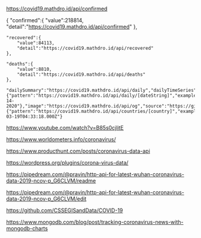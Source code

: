 https://covid19.mathdro.id/api/confirmed

{
    "confirmed":{
        "value":218814,
        "detail":"https://covid19.mathdro.id/api/confirmed"
    },
    
    "recovered":{
        "value":84113,
        "detail":"https://covid19.mathdro.id/api/recovered"
    },
    
    "deaths":{
        "value":8810,
        "detail":"https://covid19.mathdro.id/api/deaths"
    },
    
    "dailySummary":"https://covid19.mathdro.id/api/daily","dailyTimeSeries":{"pattern":"https://covid19.mathdro.id/api/daily/[dateString]","example":"https://covid19.mathdro.id/api/daily/2-14-2020"},"image":"https://covid19.mathdro.id/api/og","source":"https://github.com/mathdroid/covid19","countries":"https://covid19.mathdro.id/api/countries","countryDetail":{"pattern":"https://covid19.mathdro.id/api/countries/[country]","example":"https://covid19.mathdro.id/api/countries/USA"},"lastUpdate":"2020-03-19T04:33:18.000Z"}





https://www.youtube.com/watch?v=B85s0cjlitE

https://www.worldometers.info/coronavirus/




https://www.producthunt.com/posts/coronavirus-data-api

https://wordpress.org/plugins/corona-virus-data/

https://pipedream.com/@pravin/http-api-for-latest-wuhan-coronavirus-data-2019-ncov-p_G6CLVM/readme

https://pipedream.com/@pravin/http-api-for-latest-wuhan-coronavirus-data-2019-ncov-p_G6CLVM/edit

https://github.com/CSSEGISandData/COVID-19

https://www.mongodb.com/blog/post/tracking-coronavirus-news-with-mongodb-charts